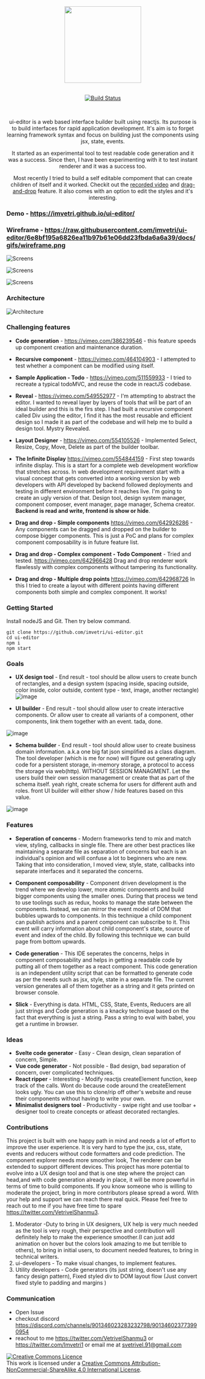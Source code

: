 <div align="center">
  <a href="https://github.com/imvetri/ui-editor">
    <img width="200" height="200" src="https://github.com/imvetri/ui-editor/blob/master/docs/logo_size.jpg">
  </a>
  <br>
  <br>
  
  [![Build Status](https://travis-ci.com/imvetri/ui-editor.svg?branch=master)](https://travis-ci.com/github/imvetri/ui-editor/)

  <br>
  <p>
    ui-editor is a web based interface builder built using reactjs. Its purpose is to build interfaces for rapid application development. It's aim is to forget learning framework syntax and focus on building just the components using jsx, state, events.
  </p>
 <p>
    It started as an experimental tool to test readable code generation and it was a success. Since then, I have been experimenting with it to test instant renderer and it was a success too.
  </p>
<p>
Most recently I tried to build a self editable compoment that can create children of itself and it worked. Checkit out the <a href="https://vimeo.com/464104903">recorded video</a> and <a href="https://vimeo.com/642968726">drag-and-drop</a> feature. It also comes with an option to edit the styles and it's interesting.
</p>

</div>

### Demo - https://imvetri.github.io/ui-editor/ 

### Wireframe - https://raw.githubusercontent.com/imvetri/ui-editor/6e8bf195a6826ea11b97b61e06dd23fbda6a6a39/docs/gifs/wireframe.png 

![Screens](https://github.com/imvetri/ui-editor/blob/master/docs/gifs/Back%20To%20First%20Design.png)

![Screens](https://raw.githubusercontent.com/imvetri/ui-editor/master/docs/gifs/Screenshot.png)

![Screens](https://raw.githubusercontent.com/imvetri/ui-editor/master/docs/gifs/Layout_2.png)

### Architecture
![Architecture](https://raw.githubusercontent.com/imvetri/ui-editor/master/docs/gifs/Architecture.png)


### Challenging features
* <b>Code generation</b> - https://vimeo.com/386239546 - this feature speeds up component creation and maintenance duration.

* <b>Recursive component</b> - https://vimeo.com/464104903 - I attempted to test whether a component can be modified using itself.

* <b>Sample Application - Todo</b> - https://vimeo.com/511559933 - I tried to recreate a typical todoMVC, and reuse the code in reactJS codebase.

* <b>Reveal</b> - https://vimeo.com/549552977 - I'm attempting to abstract the editor. I wanted to reveal layer by layers of tools that will be part of an ideal builder and this is the firs step. I had built a recursive component called Div using the editor, I find it has the most reusable and efficient design so I made it as part of the codebase and will help me to build a design tool. Mystry Revealed.

* <b>Layout Designer</b>  - https://vimeo.com/554105526 - Implemented Select, Resize, Copy, Move, Delete as part of the builder toolbar.

* <b>The Infinite Display</b> https://vimeo.com/554844159 - First step towards infinite display. This is a start for a complete web development workflow that stretches across. In web development requirement start with a visual concept that gets converted into a working version by web developers with API developed by backend followed deployments and testing in different environment before it reaches live. I'm going to create an ugly version of that. Design tool, design system manager, component composer, event manager, page manager, Schema creator. **Backend is read and write, frontend is show or hide**.

* <b>Drag and drop - Simple components</b> https://vimeo.com/642926286 - Any components can be dragged and dropped on the builder to compose bigger components. This is just a PoC and plans for complex component composability is in future feature list. 

* <b>Drag and drop - Complex component - Todo Component</b> - Tried and tested. https://vimeo.com/642966428 Drag and drop renderer work flawlessly with complex components without tampering its functionality. 

* <b>Drag and drop - Multiple drop points </b> https://vimeo.com/642968726 In this I tried to create a layout with different points having different components both simple and complex component. It works!

### Getting Started

Install nodeJS and Git. Then try below command.
```
git clone https://github.com/imvetri/ui-editor.git
cd ui-editor
npm i
npm start

```

### Goals
* <b>UX design tool</b> - End result - tool should be allow users to create bunch of rectangles, and a design system (spacing inside, spacing outside, color inside, color outside, content type - text, image, another rectangle)
![image](https://user-images.githubusercontent.com/6542274/126032138-207c871a-988d-4aca-8338-5fef7dfd68fe.png)

* <b>UI builder</b> - End result - tool should allow user to create interactive components. Or allow user to create all variants of a component, other components, link them together with an event. tada, done.

![image](https://user-images.githubusercontent.com/6542274/126032184-3ea1dfbf-7da7-444a-a29a-6ef020f7bc88.png)

* <b>Schema builder</b> - End result - tool should allow user to create business domain information. a.k.a one big fat json simplified as a class diagram. The tool developer (which is me for now) will figure out generating ugly code for a persistent storage, in-memory storage, a protocol to access the storage via web(http). WITHOUT SESSION MANAGMENT. Let the users build their own session management or create that as part of the schema itself. yeah right, create schema for users for different auth and roles. front UI builder will either show / hide features based on this value.

![image](https://user-images.githubusercontent.com/6542274/126032164-87b2ce4a-6c9a-4809-a87c-75316d0080ec.png)


### Features
* <b>Seperation of concerns</b> - Modern frameworks tend to mix and match view, styling, callbacks in single file. There are other best practices like maintaining a separate file as separation of concerns but each is an individual's opinion and will confuse a lot to beginners who are new. Taking that into consideration, I moved view, style, state, callbacks into separate interfaces and it separated the concerns.

* <b>Component composability</b> - Component driven development is the trend where we develop lower, more atomic components and build bigger components using the smaller ones. During that process we tend to use toolings such as redux, hooks to manage the state between the components. Instead, we can mirror the event model of DOM that bubbles upwards to components. In this technique a child component can publish actions and a parent component can subscribe to it. This event will carry information about child component's state, source of event and index of the child. By following this technique we can build page from bottom upwards.

* <b>Code generation</b> - This IDE seperates the concerns, helps in component composability and helps in getting a readable code by putting all of them together as a react component. This code generation is an independent utility script that can be formatted to generate code as per the needs such as jsx, style, state in a separate file. The current version generates all of them together as a string and it gets printed on browser console.

* <b>Slick</b> - Everything is data. HTML, CSS, State, Events, Reducers are all just strings and Code generation is a knacky technique based on the fact that everything is just a string. Pass a string to eval with babel, you get a runtime in browser.

### Ideas
* <b>Svelte code generator</b> - Easy - Clean design, clean separation of concern, Simple.
* <b>Vue code generator</b> - Not possible - Bad design, bad separation of concern, over complicated techniques.
* <b>React ripper</b> - Interesting - Modify reactjs createElement function, keep track of the calls. Wont do because code around the createElement looks ugly. You can use this to clone/rip off other's website and reuse their components without having to write your own.
* <b>Minimalist designers tool</b> - Productivity - swipe right and use toolbar + designer tool to create concepts or atleast decorated rectangles.

### Contributions
This project is built with one happy path in mind and needs a lot of effort to improve the user experience. It is very hard to type the jsx, css, state, events and reducers without code formatters and code prediction. The component explorer needs more smoother look, The renderer can be extended to support different devices. This project has more potential to evolve into a UX design tool and that is one step where the project can head,and with code generation already in place, it will be more powerful in terms of time to build components. If you know someone who is willing to moderate the project, bring in more contributors please spread a word.  With your help and support we can reach there real quick. Please feel free to reach out to me if you have free time to spare https://twitter.com/VetrivelShanmu3.

1. Moderator -Duty to bring in UX designers, UX help is very much needed as the tool is very rough, their perspective and contribution will definitely help to make the experience smoother.(I can just add animation on hover but the colors look amazing to me but terrible to others), to bring in initial users, to document needed features, to bring in technical writers.
2. ui-developers - To make visual changes, to implement features.
3. Utility developers - Code generators (its just string, doesn't use any fancy design pattern), Fixed styled div to DOM layout flow (Just convert fixed style to padding and margins )

### Communication
* Open Issue
* checkout discord https://discord.com/channels/901346023283232798/901346023773990954 
* reachout to me https://twitter.com/VetrivelShanmu3 or https://twitter.com/Imvetri1 or email me at svetrivel.91@gmail.com


<a rel="license" href="http://creativecommons.org/licenses/by-nc-sa/4.0/"><img alt="Creative Commons Licence" style="border-width:0" src="https://i.creativecommons.org/l/by-nc-sa/4.0/88x31.png" /></a><br />This work is licensed under a <a rel="license" href="http://creativecommons.org/licenses/by-nc-sa/4.0/">Creative Commons Attribution-NonCommercial-ShareAlike 4.0 International License</a>.
